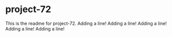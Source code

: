 # project-72

This is the readme for project-72.
Adding a line!
Adding a line!
Adding a line!
Adding a line!
Adding a line!
